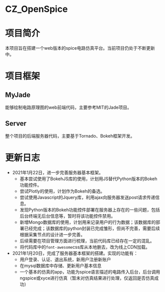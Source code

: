 # CZ_OpenSpice

# 项目简介

本项目旨在搭建一个web版本的spice电路仿真平台。当前项目仍处于不断更新中。

# 项目框架

## MyJade

能够绘制电路原理图的web前端代码，主要参考MIT的Jade项目。

## Server

整个项目的后端服务器代码，主要基于Tornado、Bokeh框架开发。

# 更新日志

* 2021年1月22日，进一步完善服务器基本框架。
  * 基本尝试使用了BokehJS库的使用，计划用JS替代Python版本的Bokeh功能控件。
  * 尝试Plotly的使用，计划作为Bokeh的备选。
  * 尝试使用Javascript的Jquery库，利用ajax向服务器发送post请求传递信息。
  * 发现Python版本的Bokeh功能控件部署在服务器上存在的一些问题，包括后台终端无后台信息等，暂时将该功能控件禁用。
  * 新增Mongo数据库的使用，计划用来记录用户的行为数据；该数据库的部署已经完成；该数据库的python封装已完成雏形，但尚不完善，需要后续根据采集节点的设计进一步完善。
  * 后续需要在项目管理方面进行梳理，当前代码库已经存在一定的混乱。
  * 将代码库中的`font-awesome`css库从本地删去，改为线上CDN加载。
* 2021年1月20日，完成了服务器基本框架的搭建。实现的功能有：
  * 用户登录、认证、退出系统，新用户注册新账户
  * 在mysql数据库中存储、更新用户基本信息
  * 一个基本的仿真的app，功能为spice语言描述的电路传入后台，后台调用ngspice或xyce进行仿真（暂未对仿真结果进行处理，仅返回是否仿真成功）

